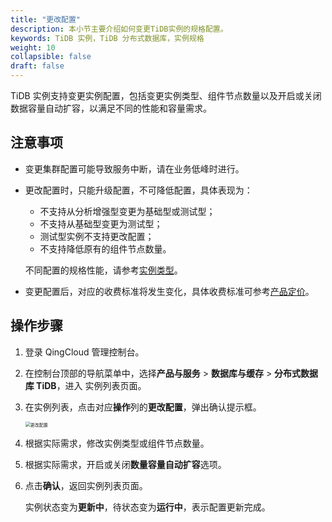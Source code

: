 ```yaml
---
title: "更改配置"
description: 本小节主要介绍如何变更TiDB实例的规格配置。 
keywords: TiDB 实例，TiDB 分布式数据库，实例规格
weight: 10
collapsible: false
draft: false
---
```


TiDB 实例支持变更实例配置，包括变更实例类型、组件节点数量以及开启或关闭数据容量自动扩容，以满足不同的性能和容量需求。

## 注意事项

- 变更集群配置可能导致服务中断，请在业务低峰时进行。

- 更改配置时，只能升级配置，不可降低配置，具体表现为：

  - 不支持从分析增强型变更为基础型或测试型；
  - 不支持从基础型变更为测试型；
  - 测试型实例不支持更改配置；
  - 不支持降低原有的组件节点数量。

  不同配置的规格性能，请参考[实例类型](../../../intro/instance_type/)。

- 变更配置后，对应的收费标准将发生变化，具体收费标准可参考[产品定价](../../../billing/price_detail/)。

## 操作步骤

1. 登录 QingCloud 管理控制台。

2. 在控制台顶部的导航菜单中，选择**产品与服务** > **数据库与缓存** > **分布式数据库 TiDB**，进入 实例列表页面。

3. 在实例列表，点击对应**操作**列的**更改配置**，弹出确认提示框。

   <img src="../../../_images/mdy_configure.png" alt="更改配置" style="zoom:50%;" />

5. 根据实际需求，修改实例类型或组件节点数量。

6. 根据实际需求，开启或关闭**数量容量自动扩容**选项。

7. 点击**确认**，返回实例列表页面。

   实例状态变为**更新中**，待状态变为**运行中**，表示配置更新完成。

